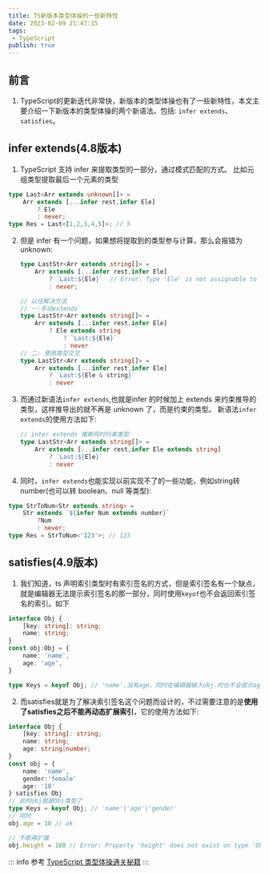 ```yaml
---
title: TS新版本类型体操的一些新特性
date: 2023-02-09 21:47:15
tags:
 - TypeScript
publish: true
---
```


## 前言

1. TypeScript的更新迭代非常快，新版本的类型体操也有了一些新特性，本文主要介绍一下新版本的类型体操的两个新语法。包括:
`infer extends`、`satisfies`。

## infer extends(4.8版本)

1. TypeScript 支持 infer 来提取类型的一部分，通过模式匹配的方式。
  比如元组类型提取最后一个元素的类型

```ts
type Last<Arr extends unknown[]> = 
    Arr extends [...infer rest,infer Ele]
        ? Ele 
        : never;
type Res = Last<[1,2,3,4,5]>; // 5
```

2. 但是 infer 有一个问题，如果想将提取到的类型参与计算，那么会报错为unknown:

    ```ts
    type LastStr<Arr extends string[]> = 
        Arr extends [...infer rest,infer Ele]
            ? `Last:${Ele}`  // Error: Type 'Ele' is not assignable to type 'string | number | bigint | boolean | null | undefined
            : never;

    // 以往解决方法
    // 一:手动extends
    type LastStr<Arr extends string[]> = 
        Arr extends [...infer rest,infer Ele]
            ? Ele extends string
                ? `Last:${Ele}`
                : never
    // 二: 使用类型交叉
    type LastStr<Arr extends string[]> = 
        Arr extends [...infer rest,infer Ele]
            ? `Last:${Ele & string}`
            : never
    ```

3. 而通过新语法`infer extends`,也就是infer 的时候加上 extends 来约束推导的类型，这样推导出的就不再是 unknown 了，而是约束的类型。
新语法`infer extends`的使用方法如下:

    ```ts
    // inter extends 推断同时约束类型
    type LastStr<Arr extends string[]> = 
        Arr extends [...infer rest,infer Ele extends string]
            ? `Last:${Ele}`
            : never
    ```

4. 同时，`infer extends`也能实现以前实现不了的一些功能，例如string转number(也可以转 boolean、null 等类型):

```ts
type StrToNum<Str extends string> = 
    Str extends `${infer Num extends number}`
        ?Num
        : never;
type Res = StrToNum<'123'>; // 123
```

## satisfies(4.9版本)

1. 我们知道，ts 声明索引类型时有索引签名的方式，但是索引签名有一个缺点，就是编辑器无法提示索引签名的那一部分，同时使用`keyof`也不会返回索引签名的索引。如下
  
  ```ts
  interface Obj {
      [key: string]: string;
      name: string;
  }
  const obj:Obj = {
      name: 'name',
      age: 'age',
  }

  type Keys = keyof Obj; // 'name',没有age，同时在编辑器输入obj.时也不会提示age
  ```

  2. 而satisfies就是为了解决索引签名这个问题而设计的，不过需要注意的是**使用了satisfies之后不能再动态扩展索引**，它的使用方法如下:

  ```ts
  interface Obj {
      [key: string]: string;
      name: string;
      age: string|number;
  }
  const obj = {
      name: 'name',
      gender:'female'
      age: '18'
  } satisfies Obj
  // 此时obj就是Obj类型了
  type Keys = keyof Obj; // 'name'|'age'|'gender'
  // 同时
  obj.age = 18 // ok

  // 不能再扩展
  obj.height = 180 // Error: Property 'height' does not exist on type 'Obj'
  ```

::: info
参考 [TypeScript 类型体操通关秘籍](https://juejin.cn/book/7047524421182947366)
:::